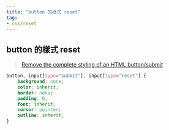 ```yaml
---
title: "button 的樣式 reset"
tag: 
- css/reset
---
```


##  button 的樣式 reset
>[Remove the complete styling of an HTML button/submit](https://stackoverflow.com/questions/2460100/remove-the-complete-styling-of-an-html-button-submit)

```css
button, input[type="submit"], input[type="reset"] {
	background: none;
	color: inherit;
	border: none;
	padding: 0;
	font: inherit;
	cursor: pointer;
	outline: inherit;
}
```